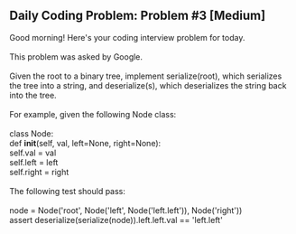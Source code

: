 ## Daily Coding Problem: Problem #3 [Medium]



Good morning! Here's your coding interview problem for today.<br/><br/>
This problem was asked by Google.<br/><br/>
Given the root to a binary tree, implement serialize(root), which serializes the tree into a string, and deserialize(s), which deserializes the string back into the tree.<br/><br/>
For example, given the following Node class:<br/><br/>
class Node:<br/>
    def __init__(self, val, left=None, right=None):<br/>
        self.val = val<br/>
        self.left = left<br/>
        self.right = right<br/><br/>
The following test should pass:<br/><br/>
node = Node('root', Node('left', Node('left.left')), Node('right'))<br/>
assert deserialize(serialize(node)).left.left.val == 'left.left'


